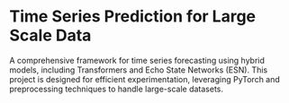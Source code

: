 # Time Series Prediction for Large Scale Data
A comprehensive framework for time series forecasting using hybrid models, including Transformers and Echo State Networks (ESN). This project is designed for efficient experimentation, leveraging PyTorch and preprocessing techniques to handle large-scale datasets.
